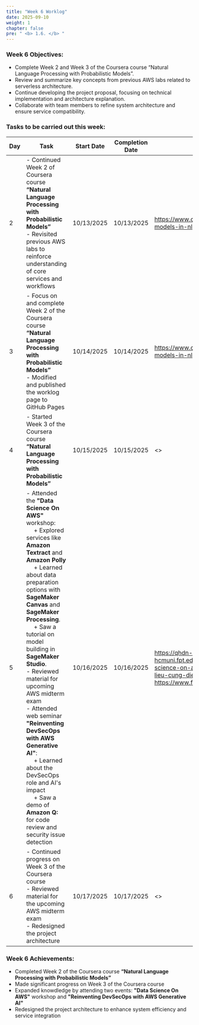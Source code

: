 ```yaml
---
title: "Week 6 Worklog"
date: 2025-09-10
weight: 1
chapter: false
pre: " <b> 1.6. </b> "
---
```


### Week 6 Objectives:

- Complete Week 2 and Week 3 of the Coursera course “Natural Language Processing with Probabilistic Models”.
- Review and summarize key concepts from previous AWS labs related to serverless architecture.
- Continue developing the project proposal, focusing on technical implementation and architecture explanation.
- Collaborate with team members to refine system architecture and ensure service compatibility.

### Tasks to be carried out this week:

| Day | Task                                                                                                                                                                                                  | Start Date | Completion Date | Reference Material                                           |
| --- | ----------------------------------------------------------------------------------------------------------------------------------------------------------------------------------------------------- | ---------- | --------------- | ------------------------------------------------------------ |
| 2   | - Continued Week 2 of Coursera course **“Natural Language Processing with Probabilistic Models”** <br> - Revisited previous AWS labs to reinforce understanding of core services and workflows | 10/13/2025 | 10/13/2025      | <https://www.coursera.org/learn/probabilistic-models-in-nlp> |
| 3   | -  Focus on and complete Week 2 of the Coursera course **“Natural Language Processing with Probabilistic Models”** <br> - Modified and published the worklog page to GitHub Pages	                                                                                                                                                                                      | 10/14/2025 | 10/14/2025      | <https://www.coursera.org/learn/probabilistic-models-in-nlp>                                                           |
| 4   | - Started Week 3 of the Coursera course **“Natural Language Processing with Probabilistic Models”**                                                                                                                                                                                       | 10/15/2025 | 10/15/2025      | <>                                                           |
| 5   | - Attended the **"Data Science On AWS"** workshop: <br>&emsp; + Explored services like **Amazon Textract** and **Amazon Polly** <br>&emsp; + Learned about data preparation options with **SageMaker Canvas** and **SageMaker Processing**. <br>&emsp; + Saw a tutorial on model building in **SageMaker Studio**. <br> - Reviewed material for upcoming AWS midterm exam <br> - Attended web seminar **"Reinventing DevSecOps with AWS Generative AI"**: <br>&emsp; + Learned about the DevSecOps role and AI's impact <br>&emsp; + Saw a demo of **Amazon Q:** for code review and security issue detection                                                                                                                                                                                       | 10/16/2025 | 10/16/2025      | <https://qhdn-hcmuni.fpt.edu.vn/2025/10/13/workshop-data-science-on-aws-mo-khoa-suc-manh-du-lieu-cung-dien-toan-dam-may/> <br> <https://www.facebook.com/share/v/1BnNV19jPs/>                                                           |
| 6   | - Continued progress on Week 3 of the Coursera course <br> - Reviewed material for the upcoming AWS midterm exam <br> - Redesigned the project architecture                                                                                                                                                                                     | 10/17/2025 | 10/17/2025      | <>                                                           |

### Week 6 Achievements:

- Completed Week 2 of the Coursera course **“Natural Language Processing with Probabilistic Models”**
- Made significant progress on Week 3 of the Coursera course
- Expanded knowdledge by attending two events: **"Data Science On AWS"** workshop and **"Reinventing DevSecOps with AWS Generative AI"** 
- Redesigned the project architecture to enhance system efficiency and service integration